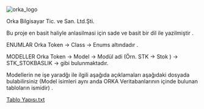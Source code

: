 ![orka_logo](https://user-images.githubusercontent.com/75027268/218968778-0d2bb25a-0710-477e-947a-52d3d8436580.png)


Orka Bilgisayar Tic. ve San. Ltd.Şti.

Bu proje en basit haliyle anlasilmasi için sade ve basit bir dil ile yazilmiştir . 

ENUMLAR  Orka Token -> Class -> Enums altındadır . 

MODELLER Orka Token -> Model -> Modül adi (Örn. STK -> Stok ) -> STK_STOKBASLIK -> gibi bulunmaktadır.

Modellerin ne işe yaradğı ile ilgili aşağıda açıklamaları aşağıdaki dosyada bulabilirsiniz (Model isimleri aynı anda ORKA Veritabanlarının içinde bulunan tabloların ismidir) . 

[Tablo Yapısı.txt](https://github.com/OrkaBilgisayar/ORKAAPIDEMO/files/10740896/Tablo.Yapisi.txt)
